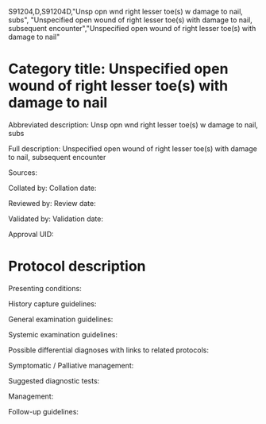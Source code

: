 S91204,D,S91204D,"Unsp opn wnd right lesser toe(s) w damage to nail, subs", "Unspecified open wound of right lesser toe(s) with damage to nail, subsequent encounter","Unspecified open wound of right lesser toe(s) with damage to nail"
# Category title: Unspecified open wound of right lesser toe(s) with damage to nail

Abbreviated description: Unsp opn wnd right lesser toe(s) w damage to nail, subs

Full description: Unspecified open wound of right lesser toe(s) with damage to nail, subsequent encounter

Sources:

Collated by:
Collation date:

Reviewed by:
Review date:

Validated by:
Validation date:

Approval UID:

# Protocol description

Presenting conditions:

History capture guidelines:

General examination guidelines:

Systemic examination guidelines:

Possible differential diagnoses with links to related protocols:

Symptomatic / Palliative management:

Suggested diagnostic tests:

Management:

Follow-up guidelines:

